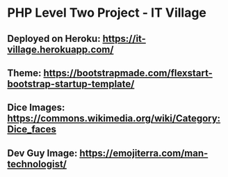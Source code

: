 # PHP Level Two Project - IT Village

## Deployed on Heroku: https://it-village.herokuapp.com/
## Тheme: https://bootstrapmade.com/flexstart-bootstrap-startup-template/
## Dice Images: https://commons.wikimedia.org/wiki/Category:Dice_faces
## Dev Guy Image: https://emojiterra.com/man-technologist/
